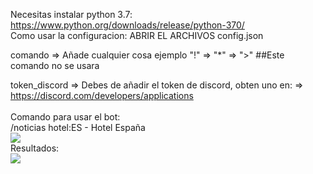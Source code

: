 Necesitas instalar python 3.7: https://www.python.org/downloads/release/python-370/
<br>
Como usar la configuracion:
ABRIR EL ARCHIVOS config.json

comando => Añade cualquier cosa ejemplo "!" => "*" => ">" ##Este comando no se usara



token_discord => Debes de añadir el token de discord, obten uno en: => https://discord.com/developers/applications
<br>
<br>
Comando para usar el bot:
<br>
/noticias hotel:ES - Hotel España
<br>
<img src="https://i.imgur.com/Sfr2e1X.png">
<br>
Resultados:
<br>
<img src="https://i.imgur.com/pjdvQj3.png">
<br>
